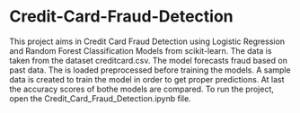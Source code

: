 # Credit-Card-Fraud-Detection
This project aims in Credit Card Fraud Detection using Logistic Regression and Random Forest Classification Models from scikit-learn. 
The data is taken from the dataset creditcard.csv. The model forecasts fraud based on past data. 
The is loaded preprocessed before training the models. A sample data is created to train the model in order to get proper predictions. At last the accuracy scores of bothe models are compared.
To run the project, open the Credit_Card_Fraud_Detection.ipynb file.
